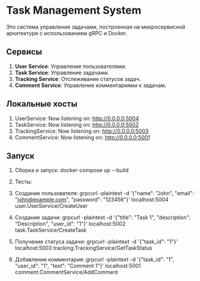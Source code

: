 # Task Management System

Это система управления задачами, построенная на микросервисной архитектуре с использованием gRPC и Docker.

## Сервисы
1. **User Service**: Управление пользователями.
2. **Task Service**: Управление задачами.
3. **Tracking Service**: Отслеживание статусов задач.
4. **Comment Service**: Управление комментариями к задачам.

## Локальные хосты
1. UserService: Now listening on: http://0.0.0.0:5004
2. TaskService: Now listening on: http://0.0.0.0:5002
3. TrackingService: Now listening on: http://0.0.0.0:5003
4. CommentService: Now listening on: http://0.0.0.0:5001



## Запуск
1. Сборка и запуск:
   docker-compose up --build

2. Тесты:
1. Создание пользователя: grpcurl -plaintext -d '{"name": "John", "email": "john@example.com", "password": "123456"}' localhost:5004 user.UserService/CreateUser
2. Создание задачи: grpcurl -plaintext -d '{"title": "Task 1", "description": "Description", "user_id": "1"}' localhost:5002 task.TaskService/CreateTask
3. Получение статуса задачи: grpcurl -plaintext -d '{"task_id": "1"}' localhost:5003 tracking.TrackingService/GetTaskStatus
4. Добавление комментария: grpcurl -plaintext -d '{"task_id": "1", "user_id": "1", "text": "Comment 1"}' localhost:5001 comment.CommentService/AddComment
